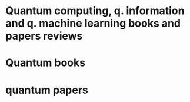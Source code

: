 # Quantum computing, q. information and q. machine learning books and papers reviews



# Quantum books 




# quantum papers


